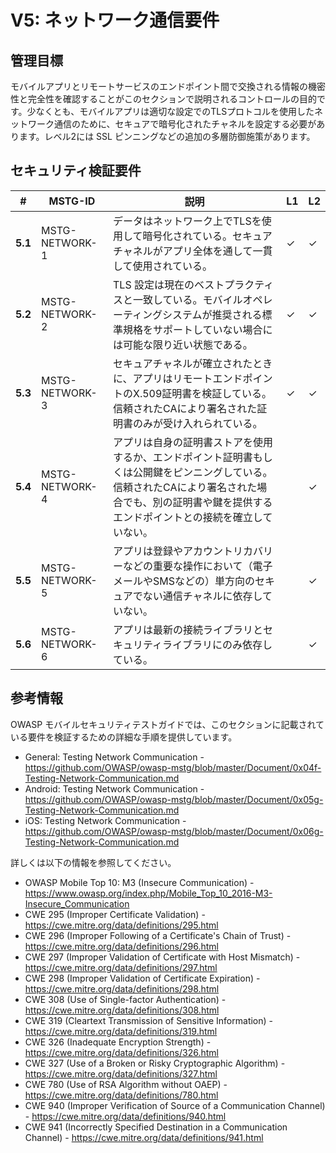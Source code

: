 # V5: ネットワーク通信要件

## 管理目標

モバイルアプリとリモートサービスのエンドポイント間で交換される情報の機密性と完全性を確認することがこのセクションで説明されるコントロールの目的です。少なくとも、モバイルアプリは適切な設定でのTLSプロトコルを使用したネットワーク通信のために、セキュアで暗号化されたチャネルを設定する必要があります。レベル2には SSL ピンニングなどの追加の多層防御施策があります。

## セキュリティ検証要件

| # | MSTG-ID | 説明 | L1 | L2 |
| -- | -------- | ---------------------- | - | - |
| **5.1** | MSTG-NETWORK-1 | データはネットワーク上でTLSを使用して暗号化されている。セキュアチャネルがアプリ全体を通して一貫して使用されている。 | ✓ | ✓ |
| **5.2** | MSTG-NETWORK-2 | TLS 設定は現在のベストプラクティスと一致している。モバイルオペレーティングシステムが推奨される標準規格をサポートしていない場合には可能な限り近い状態である。 | ✓ | ✓ |
| **5.3** | MSTG-NETWORK-3 | セキュアチャネルが確立されたときに、アプリはリモートエンドポイントのX.509証明書を検証している。信頼されたCAにより署名された証明書のみが受け入れられている。 | ✓ | ✓ |
| **5.4** | MSTG-NETWORK-4 | アプリは自身の証明書ストアを使用するか、エンドポイント証明書もしくは公開鍵をピンニングしている。信頼されたCAにより署名された場合でも、別の証明書や鍵を提供するエンドポイントとの接続を確立していない。 |   | ✓ |
| **5.5** | MSTG-NETWORK-5 | アプリは登録やアカウントリカバリーなどの重要な操作において（電子メールやSMSなどの）単方向のセキュアでない通信チャネルに依存していない。 |  | ✓ |
| **5.6** | MSTG-NETWORK-6 | アプリは最新の接続ライブラリとセキュリティライブラリにのみ依存している。 |  | ✓ |



## 参考情報

OWASP モバイルセキュリティテストガイドでは、このセクションに記載されている要件を検証するための詳細な手順を提供しています。

- General: Testing Network Communication - <https://github.com/OWASP/owasp-mstg/blob/master/Document/0x04f-Testing-Network-Communication.md>
- Android: Testing Network Communication - <https://github.com/OWASP/owasp-mstg/blob/master/Document/0x05g-Testing-Network-Communication.md>
- iOS: Testing Network Communication - <https://github.com/OWASP/owasp-mstg/blob/master/Document/0x06g-Testing-Network-Communication.md>

詳しくは以下の情報を参照してください。

- OWASP Mobile Top 10: M3 (Insecure Communication) - <https://www.owasp.org/index.php/Mobile_Top_10_2016-M3-Insecure_Communication>
- CWE 295 (Improper Certificate Validation) - <https://cwe.mitre.org/data/definitions/295.html>
- CWE 296 (Improper Following of a Certificate's Chain of Trust) - <https://cwe.mitre.org/data/definitions/296.html>
- CWE 297 (Improper Validation of Certificate with Host Mismatch) - <https://cwe.mitre.org/data/definitions/297.html>
- CWE 298 (Improper Validation of Certificate Expiration) - <https://cwe.mitre.org/data/definitions/298.html>
- CWE 308 (Use of Single-factor Authentication) - <https://cwe.mitre.org/data/definitions/308.html>
- CWE 319 (Cleartext Transmission of Sensitive Information) - <https://cwe.mitre.org/data/definitions/319.html>
- CWE 326 (Inadequate Encryption Strength) - <https://cwe.mitre.org/data/definitions/326.html>
- CWE 327 (Use of a Broken or Risky Cryptographic Algorithm) - <https://cwe.mitre.org/data/definitions/327.html>
- CWE 780 (Use of RSA Algorithm without OAEP) - <https://cwe.mitre.org/data/definitions/780.html>
- CWE 940 (Improper Verification of Source of a Communication Channel) - <https://cwe.mitre.org/data/definitions/940.html>
- CWE 941 (Incorrectly Specified Destination in a Communication Channel) - <https://cwe.mitre.org/data/definitions/941.html>
